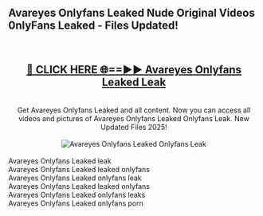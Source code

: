 <h2>Avareyes Onlyfans Leaked Nude Original Videos 0nlyFans Leaked - Files Updated! </h2>
<br>
<div align="center">
<h2><a href="https://213.232.235.80/live/video.php?q=avareyes-onlyfans-leaked" rel="nofollow">🔴 CLICK HERE 🌐==►► Avareyes Onlyfans Leaked Leak</a></h2>
<br>
Get Avareyes Onlyfans Leaked and all content. Now you can access all videos and pictures of Avareyes Onlyfans Leaked Onlyfans Leak. New Updated Files 2025!
<br>
<br>
<a href="https://213.232.235.80/live/video.php?q=avareyes-onlyfans-leaked" rel="nofollow" data-target="animated-image.originalLink"><img src="https://i.imgur.com/1EjSzPs.png" alt="Avareyes Onlyfans Leaked Onlyfans Leak" style="max-width: 100%; display: inline-block;" data-target="animated-image.originalImage"></a>
</div>
<br>
Avareyes Onlyfans Leaked leak<br>
Avareyes Onlyfans Leaked leaked onlyfans<br>
Avareyes Onlyfans Leaked onlyfans leak<br>
Avareyes Onlyfans Leaked leaked onlyfans<br>
Avareyes Onlyfans Leaked onlyfans leaks<br>
Avareyes Onlyfans Leaked onlyfans porn
